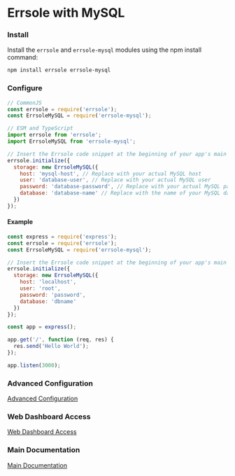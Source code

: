 # Errsole with MySQL

### Install

Install the `errsole` and `errsole-mysql` modules using the npm install command:

```bash
npm install errsole errsole-mysql
```

### Configure

```javascript
// CommonJS
const errsole = require('errsole');
const ErrsoleMySQL = require('errsole-mysql');
```

```javascript
// ESM and TypeScript
import errsole from 'errsole';
import ErrsoleMySQL from 'errsole-mysql';
```

```javascript
// Insert the Errsole code snippet at the beginning of your app's main file
errsole.initialize({
  storage: new ErrsoleMySQL({
    host: 'mysql-host', // Replace with your actual MySQL host
    user: 'database-user', // Replace with your actual MySQL user
    password: 'database-password', // Replace with your actual MySQL password
    database: 'database-name' // Replace with the name of your MySQL database
  })
});
```

#### Example

```javascript
const express = require('express');
const errsole = require('errsole');
const ErrsoleMySQL = require('errsole-mysql');

// Insert the Errsole code snippet at the beginning of your app's main file
errsole.initialize({
  storage: new ErrsoleMySQL({
    host: 'localhost',
    user: 'root',
    password: 'password',
    database: 'dbname'
  })
});

const app = express();

app.get('/', function (req, res) {
  res.send('Hello World');
});

app.listen(3000);
```

### Advanced Configuration

[Advanced Configuration](/docs/advanced-configuration.md)

### Web Dashboard Access

[Web Dashboard Access](/docs/web-dashboard-access.md)

### Main Documentation

[Main Documentation](/README.md)
